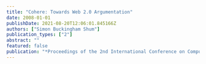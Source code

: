 ```yaml
---
title: "Cohere: Towards Web 2.0 Argumentation"
date: 2008-01-01
publishDate: 2021-08-20T12:06:01.845166Z
authors: ["Simon Buckingham Shum"]
publication_types: ["2"]
abstract: ""
featured: false
publication: "*Proceedings of the 2nd International Conference on Computational Models of łdots*"
---
```


